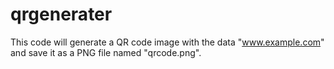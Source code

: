 # qrgenerater
This code will generate a QR code image with the data "www.example.com" and save it as a PNG file named "qrcode.png".
